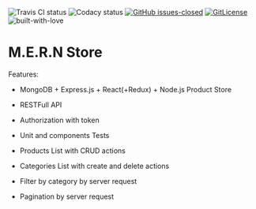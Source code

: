 ![Travis CI status](https://travis-ci.org/ingvr/test-store.svg?branch=master) ![Codacy status](https://api.codacy.com/project/badge/Grade/da089022058e449589819d955a4f5611?isInternal=true) [![GitHub issues-closed](https://img.shields.io/github/issues-closed/ingvr/test-store.svg)](https://GitHub.com/ingvr/test-store/issues?q=is%3Aissue+is%3Aclosed) [![GitLicense](https://gitlicense.com/badge/ingvr/test-store)](https://gitlicense.com/license/ingvr/test-store) ![built-with-love](https://img.shields.io/badge/build%20with-%E2%9D%A4-green)

# M.E.R.N Store

Features:

- MongoDB + Express.js + React(+Redux) + Node.js Product Store
- RESTFull API
- Authorization with token
- Unit and components Tests

- Products List with CRUD actions
- Categories List with create and delete actions
- Filter by category by server request
- Pagination by server request
